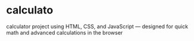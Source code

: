 # calculato
calculator project using HTML, CSS, and JavaScript — designed for quick math and advanced calculations in the browser
